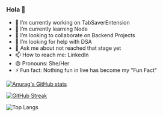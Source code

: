 ### Hola 👋


- 🔭 I’m currently working on TabSaverEntension
- 🌱 I’m currently learning Node
- 👯 I’m looking to collaborate on Backend Projects 
- 🤔 I’m looking for help with DSA
- 💬 Ask me about not reached that stage yet
- 📫 How to reach me: LinkedIn
- 😄 Pronouns: She/Her
- ⚡ Fun fact: Nothing fun in live has become my "Fun Fact"


[![Anurag's GitHub stats](https://github-readme-stats.vercel.app/api?username=ananyaa01&show_icons=true&theme=dracula)
](https://github.com/anuraghazra/github-readme-stats)


[![GitHub Streak](https://github-readme-streak-stats.herokuapp.com/?user=ananyaa01&theme=dracula)](https://git.io/streak-stats)

![Top Langs](https://github-readme-stats.vercel.app/api/top-langs/?username=ananyaa01&theme=tokyonight)


